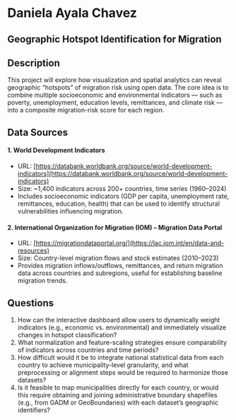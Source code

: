 # Daniela Ayala Chavez 

## Geographic Hotspot Identification for Migration

## Description
This project will explore how visualization and spatial analytics can reveal geographic “hotspots” of migration risk using open data. The core idea is to combine multiple socioeconomic and environmental indicators — such as poverty, unemployment, education levels, remittances, and climate risk — into a composite migration-risk score for each region.

## Data Sources

#### 1. World Development Indicators
- URL: [https://databank.worldbank.org/source/world-development-indicators](https://databank.worldbank.org/source/world-development-indicators)
- Size: ~1,400 indicators across 200+ countries, time series (1960–2024)
- Includes socioeconomic indicators (GDP per capita, unemployment rate, remittances, education, health) that can be used to identify structural vulnerabilities influencing migration.

#### 2. International Organization for Migration (IOM) – Migration Data Portal
- URL: [https://migrationdataportal.org/](https://lac.iom.int/en/data-and-resources)
- Size: Country-level migration flows and stock estimates (2010–2023)
- Provides migration inflows/outflows, remittances, and return migration data across countries and subregions, useful for establishing baseline migration trends.

## Questions

1. How can the interactive dashboard allow users to dynamically weight indicators (e.g., economic vs. environmental) and immediately visualize changes in hotspot classification?
2. What normalization and feature-scaling strategies ensure comparability of indicators across countries and time periods?
3. How difficult would it be to integrate national statistical data from each country to achieve municipality-level granularity, and what preprocessing or alignment steps would be required to harmonize those datasets?
4. Is it feasible to map municipalities directly for each country, or would this require obtaining and joining administrative boundary shapefiles (e.g., from GADM or GeoBoundaries) with each dataset’s geographic identifiers?
